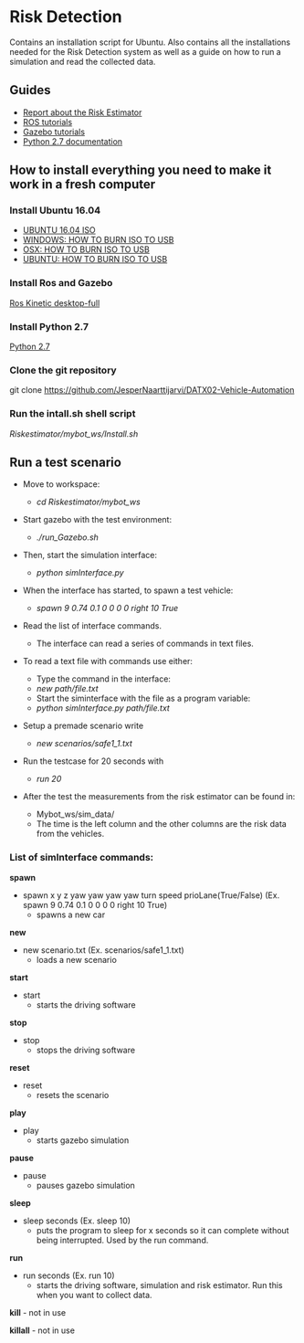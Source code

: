 # Risk Detection
Contains an installation script for Ubuntu. Also contains all the installations needed for the Risk Detection system as well as a guide on how to run a simulation and read the collected data.


## Guides
- [Report about the Risk Estimator](https://hal.inria.fr/hal-00875356/document)
- [ROS tutorials](http://wiki.ros.org/ROS/Tutorials)
- [Gazebo tutorials](http://gazebosim.org/tutorials)
- [Python 2.7 documentation](https://www.python.org/doc/)

## How to install everything you need to make it work in a fresh computer

### Install Ubuntu 16.04
- [UBUNTU 16.04 ISO](http://releases.ubuntu.com/16.04.6/ubuntu-16.04.6-desktop-amd64.iso)
- [WINDOWS: HOW TO BURN ISO TO USB](https://ubuntu.com/tutorials/tutorial-create-a-usb-stick-on-windows#1-overview)
- [OSX: HOW TO BURN ISO TO USB](https://ubuntu.com/tutorials/tutorial-create-a-usb-stick-on-macos?_ga=2.223117851.1046437142.1583252540-1896361471.1583252540#1-overview)
- [UBUNTU: HOW TO BURN ISO TO USB](https://ubuntu.com/tutorials/tutorial-create-a-usb-stick-on-ubuntu?_ga=2.223117851.1046437142.1583252540-1896361471.1583252540#1-overview)

### Install Ros and Gazebo
[Ros Kinetic desktop-full](http://wiki.ros.org/kinetic/Installation/Ubuntu)

### Install Python 2.7
[Python 2.7](https://www.python.org/downloads/release/python-2718/)

### Clone the git repository
git clone https://github.com/JesperNaarttijarvi/DATX02-Vehicle-Automation

### Run the intall.sh shell script 
*Riskestimator/mybot_ws/Install.sh*

## Run a test scenario
- Move to workspace:  
	- *cd Riskestimator/mybot_ws*

- Start gazebo with the test environment:
	- *./run_Gazebo.sh*

- Then, start the simulation interface:
	- *python  simInterface.py*

- When the interface has started, to spawn a test vehicle:
	- *spawn 9 0.74 0.1 0 0 0 0 right 10 True*

- Read the list of interface commands. 
	- The interface can read a series of commands in text files. 
- To read a text file with commands use either:
	- Type the command in the interface: 
	- *new path/file.txt*
	- Start the siminterface with the file as a program variable: 
	- *python  simInterface.py  path/file.txt*

- Setup a premade scenario write
	- *new scenarios/safe1_1.txt*

- Run the testcase for 20 seconds  with
	- *run 20*

- After the test the measurements from the risk estimator can be found in:
	- Mybot_ws/sim_data/ 
	- The time is the left column and the other columns are the risk data from the vehicles. 


### List of simInterface commands:
**spawn**
  - spawn x y z yaw yaw yaw yaw turn speed prioLane(True/False) (Ex. spawn 9 0.74 0.1 0 0 0 0 right 10 True)
    - spawns a new car
    
**new** 
  - new scenario.txt (Ex. scenarios/safe1_1.txt)
    - loads a new scenario
    
**start** 
  - start
    - starts the driving software
    
**stop** 
  - stop
    - stops the driving software
    
**reset** 
  - reset
    - resets the scenario
    
**play** 
  - play
    - starts gazebo simulation
    
**pause** 
  - pause
    - pauses gazebo simulation
    
**sleep** 
  - sleep seconds (Ex. sleep 10)
    - puts the program to sleep for x seconds so it can complete without being interrupted. Used by the run command.
    
**run** 
  - run seconds (Ex. run 10)
    - starts the driving software, simulation and risk estimator. Run this when you want to collect data.
    
**kill**  - not in use

**killall** - not in use

